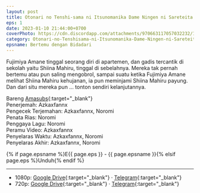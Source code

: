 ```yaml
---
layout: post
title: Otonari no Tenshi-sama ni Itsunomanika Dame Ningen ni Sareteita Ken (WEB) - E1
eps: 1
date: 2023-01-10 21:44:00+0700
coverPhoto: https://cdn.discordapp.com/attachments/970663117057032232/1062377001194885251/mpv-shot0184.jpg
category: Otonari-no-Tenshisama-ni-Itsunomanika-Dame-Ningen-ni-Sareteita-Ken
epsname: Bertemu dengan Bidadari
---
```


Fujimiya Amane tinggal seorang diri di apartemen, dan gadis tercantik di sekolah yaitu Shiina Mahiru, tinggal di sebelahnya. Mereka tak pernah bertemu atau pun saling mengobrol, sampai suatu ketika Fujimiya Amane melihat Shiina Mahiru kehujanan, ia pun meminjami Shiina Mahiru payung. Dan dari situ mereka pun ... tonton sendiri kelanjutannya.

Bareng [Amasubs](https://amasubs.xyz/){:target="_blank"}<br>
Penerjemah: Azkaxfannx<br>
Pengecek Terjemahan: Azkaxfannx, Noromi<br>
Penata Rias: Noromi<br>
Penggaya Lagu: Noromi<br>
Peramu Video: Azkaxfannx<br>
Penyelaras Waktu: Azkaxfannx, Noromi<br>
Penyelaras Akhir: Azkaxfannx, Noromi<br>

{% if page.epsname %}E{{ page.eps }} - {{ page.epsname }}{% elsif page.eps %}Unduh{% endif %}

---
- 1080p: [Google Drive](https://drive.google.com/file/d/1xDKgX6uEI67uENawCv5-NMmQAwgFarpF/view?usp=share_link){:target="_blank"} &middot; [Telegram](https://t.me/a1fansubweeklies/178){:target="_blank"}<br>
- 720p: [Google Drive](https://drive.google.com/file/d/1-uqdacolGnw-xXzBB-pmng9d_2v-rKM7/view?usp=share_link){:target="_blank"} &middot; [Telegram](https://t.me/a1fansubweeklies/177){:target="_blank"}